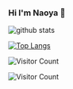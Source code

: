 ### Hi I'm Naoya 👋

![github stats](https://github-readme-stats.vercel.app/api?username=Naoya-Kojima&count_private=true)

[![Top Langs](https://github-readme-stats.vercel.app/api/top-langs/?username=Naoya-Kojima&langs_count=10)](https://github.com/anuraghazra/github-readme-stats)

![Visitor Count](https://profile-counter.glitch.me/Naoya-Kojima/count.svg)

![Visitor Count](https://komarev.com/ghpvc/?username=Naoya-Kojima&color=green)

<!--
**Naoya-Kojima/Naoya-Kojima** is a ✨ _special_ ✨ repository because its `README.md` (this file) appears on your GitHub profile.

Here are some ideas to get you started:

- 🔭 I’m currently working on ...
- 🌱 I’m currently learning ...
- 👯 I’m looking to collaborate on ...
- 🤔 I’m looking for help with ...
- 💬 Ask me about ...
- 📫 How to reach me: ...
- 😄 Pronouns: ...
- ⚡ Fun fact: ...
-->
